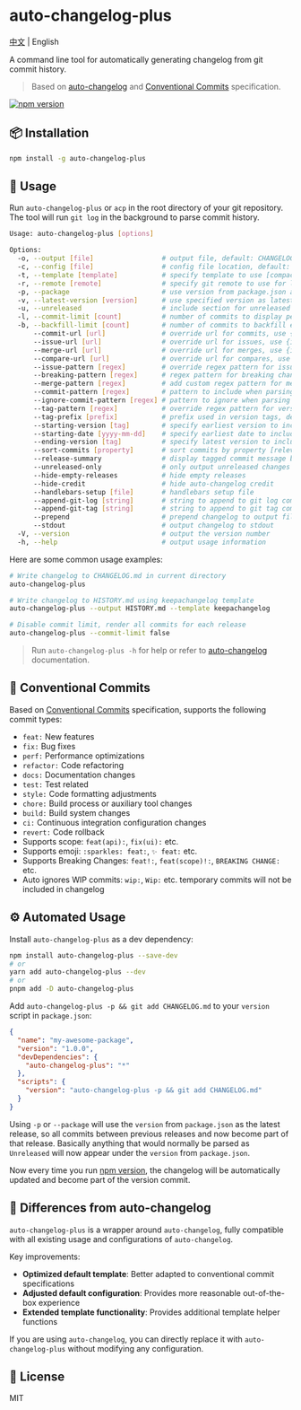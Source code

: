 # auto-changelog-plus

[中文](./README.md) | English

A command line tool for automatically generating changelog from git commit history.

> Based on [auto-changelog](https://github.com/CookPete/auto-changelog) and [Conventional Commits](https://www.conventionalcommits.org/en/v1.0.0/) specification.

[![npm version](https://img.shields.io/npm/v/auto-changelog-plus.svg)](https://www.npmjs.com/package/auto-changelog-plus)

## 📦 Installation

```bash
npm install -g auto-changelog-plus
```

## 🚀 Usage

Run `auto-changelog-plus` or `acp` in the root directory of your git repository. The tool will run `git log` in the background to parse commit history.

```bash
Usage: auto-changelog-plus [options]

Options:
  -o, --output [file]                 # output file, default: CHANGELOG.md
  -c, --config [file]                 # config file location, default: .auto-changelog
  -t, --template [template]           # specify template to use [compact, keepachangelog, json], default: compact
  -r, --remote [remote]               # specify git remote to use for links, default: origin
  -p, --package                       # use version from package.json as latest release
  -v, --latest-version [version]      # use specified version as latest release
  -u, --unreleased                    # include section for unreleased changes
  -l, --commit-limit [count]          # number of commits to display per release, default: 3
  -b, --backfill-limit [count]        # number of commits to backfill empty releases with, default: 3
      --commit-url [url]              # override url for commits, use {id} for commit id
      --issue-url [url]               # override url for issues, use {id} for issue id
      --merge-url [url]               # override url for merges, use {id} for merge id
      --compare-url [url]             # override url for compares, use {from} and {to} for tags
      --issue-pattern [regex]         # override regex pattern for issues in commit messages
      --breaking-pattern [regex]      # regex pattern for breaking change commits
      --merge-pattern [regex]         # add custom regex pattern for merge commits
      --commit-pattern [regex]        # pattern to include when parsing commits
      --ignore-commit-pattern [regex] # pattern to ignore when parsing commits
      --tag-pattern [regex]           # override regex pattern for version tags
      --tag-prefix [prefix]           # prefix used in version tags, default: v
      --starting-version [tag]        # specify earliest version to include in changelog
      --starting-date [yyyy-mm-dd]    # specify earliest date to include in changelog
      --ending-version [tag]          # specify latest version to include in changelog
      --sort-commits [property]       # sort commits by property [relevance, date, date-desc, subject, subject-desc], default: relevance
      --release-summary               # display tagged commit message body as release summary
      --unreleased-only               # only output unreleased changes
      --hide-empty-releases           # hide empty releases
      --hide-credit                   # hide auto-changelog credit
      --handlebars-setup [file]       # handlebars setup file
      --append-git-log [string]       # string to append to git log command
      --append-git-tag [string]       # string to append to git tag command
      --prepend                       # prepend changelog to output file
      --stdout                        # output changelog to stdout
  -V, --version                       # output the version number
  -h, --help                          # output usage information
```

Here are some common usage examples:

```bash
# Write changelog to CHANGELOG.md in current directory
auto-changelog-plus

# Write changelog to HISTORY.md using keepachangelog template
auto-changelog-plus --output HISTORY.md --template keepachangelog

# Disable commit limit, render all commits for each release
auto-changelog-plus --commit-limit false
```

> Run `auto-changelog-plus -h` for help or refer to [auto-changelog](https://github.com/cookpete/auto-changelog) documentation.

## 📝 Conventional Commits

Based on [Conventional Commits](https://www.conventionalcommits.org/en/v1.0.0/) specification, supports the following commit types:

- `feat:` New features
- `fix:` Bug fixes
- `perf:` Performance optimizations
- `refactor:` Code refactoring
- `docs:` Documentation changes
- `test:` Test related
- `style:` Code formatting adjustments
- `chore:` Build process or auxiliary tool changes
- `build:` Build system changes
- `ci:` Continuous integration configuration changes
- `revert:` Code rollback
- Supports scope: `feat(api):`, `fix(ui):` etc.
- Supports emoji: `:sparkles: feat:`, `✨ feat:` etc.
- Supports Breaking Changes: `feat!:`, `feat(scope)!:`, `BREAKING CHANGE:` etc.
- Auto ignores WIP commits: `wip:`, `Wip:` etc. temporary commits will not be included in changelog

## ⚙️ Automated Usage

Install `auto-changelog-plus` as a dev dependency:

```bash
npm install auto-changelog-plus --save-dev
# or
yarn add auto-changelog-plus --dev
# or
pnpm add -D auto-changelog-plus
```

Add `auto-changelog-plus -p && git add CHANGELOG.md` to your `version` script in `package.json`:

```json
{
  "name": "my-awesome-package",
  "version": "1.0.0",
  "devDependencies": {
    "auto-changelog-plus": "*"
  },
  "scripts": {
    "version": "auto-changelog-plus -p && git add CHANGELOG.md"
  }
}
```

Using `-p` or `--package` will use the `version` from `package.json` as the latest release, so all commits between previous releases and now become part of that release. Basically anything that would normally be parsed as `Unreleased` will now appear under the `version` from `package.json`.

Now every time you run [npm version](https://docs.npmjs.com/cli/version), the changelog will be automatically updated and become part of the version commit.

## 🔄 Differences from auto-changelog

`auto-changelog-plus` is a wrapper around `auto-changelog`, fully compatible with all existing usage and configurations of `auto-changelog`.

Key improvements:

- **Optimized default template**: Better adapted to conventional commit specifications
- **Adjusted default configuration**: Provides more reasonable out-of-the-box experience
- **Extended template functionality**: Provides additional template helper functions

If you are using `auto-changelog`, you can directly replace it with `auto-changelog-plus` without modifying any configuration.

## 📄 License

MIT
